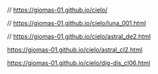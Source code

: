 // https://giomas-01.github.io/cielo/

// https://giomas-01.github.io/cielo/luna_001.html

// https://giomas-01.github.io/cielo/astral_de2.html

https://giomas-01.github.io/cielo/astral_cl2.html

https://giomas-01.github.io/cielo/dig-dis_cl06.html

